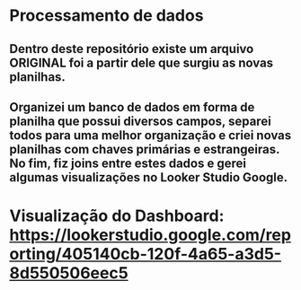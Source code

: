 # Processamento de dados
## Dentro deste repositório existe um arquivo ORIGINAL foi a partir dele que surgiu as novas planilhas.
## Organizei um banco de dados em forma de planilha que possui diversos campos, separei todos para uma melhor organização e criei novas planilhas com chaves primárias e estrangeiras. No fim, fiz joins entre estes dados e gerei algumas visualizações no Looker Studio Google.
# Visualização do Dashboard: https://lookerstudio.google.com/reporting/405140cb-120f-4a65-a3d5-8d550506eec5
